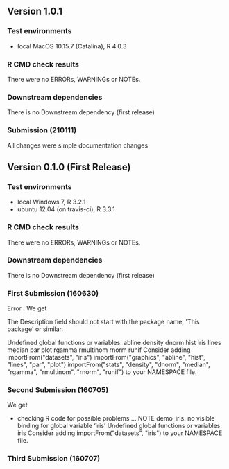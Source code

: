 

## Version 1.0.1

### Test environments
* local MacOS 10.15.7 (Catalina), R 4.0.3

### R CMD check results
There were no ERRORs, WARNINGs or NOTEs. 

### Downstream dependencies
There is no Downstream dependency (first release)

### Submission (210111)
All changes were simple documentation changes



## Version 0.1.0 (First Release)

### Test environments
* local Windows 7, R 3.2.1
* ubuntu 12.04 (on travis-ci), R 3.3.1

### R CMD check results
There were no ERRORs, WARNINGs or NOTEs. 

### Downstream dependencies
There is no Downstream dependency (first release)

### First Submission (160630)
Error :
We get

The Description field should not start with the package name,
  'This package' or similar.

Undefined global functions or variables:
  abline density dnorm hist iris lines median par plot rgamma rmultinom
  rnorm runif
Consider adding
  importFrom("datasets", "iris")
  importFrom("graphics", "abline", "hist", "lines", "par", "plot")
  importFrom("stats", "density", "dnorm", "median", "rgamma",
             "rmultinom", "rnorm", "runif")
to your NAMESPACE file.

### Second Submission (160705)

We get

 * checking R code for possible problems ... NOTE
 demo_iris: no visible binding for global variable ‘iris’
Undefined global functions or variables:
  iris
Consider adding
   importFrom("datasets", "iris")
to your NAMESPACE file.

### Third Submission (160707)
